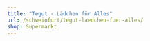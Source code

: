 ```yaml
---
title: "Tegut - Lädchen für Alles"
url: /schweinfurt/tegut-laedchen-fuer-alles/
shop: Supermarkt
---
```

